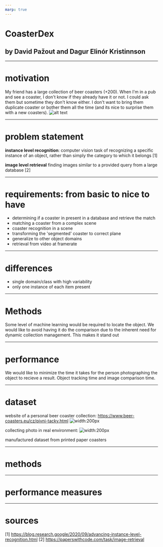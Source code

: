 ```yaml
---
marp: true
---
```


# CoasterDex
## by David Pažout and Dagur Elinór Kristinnson 

---

# motivation

My friend has a large collection of beer coasters (+200).
When I'm in a pub and see a coaster, I don't know if they already have it or not. I could ask them but sometime they don't know either. I don't want to bring them duplicate coaster or bother them all the time (and its nice to surprise them with a new coasters).
![alt text](https://i.pinimg.com/564x/d1/cb/27/d1cb27e1a5dd3983174b1e70c4a17a7d.jpg)

---

# problem statement

**instance level recognition**: computer vision task of recognizing a specific instance of an object, rather than simply the category to which it belongs [1]

**image level retrieval** finding images similar to a provided query from a large database [2]

---

# requirements: from basic to nice to have

- determining if a coaster in present in a database and retrieve the match
- matching a coaster from a complex scene
- coaster recognition in a scene
- transforming the 'segmented' coaster to correct plane
- generalize to other object domains
- retrieval from video at framerate

---

# differences
- single domain/class with high variability
- only one instance of each item present

---

# Methods 

Some level of machine learning would be required to locate the object. We would like to avoid having it do the comparison due to the inherent need for dynamic collection management.
This makes it stand out 

---

# performance

We would like to minimize the time it takes for the person photographing the object to recieve a result. Object tracking time and image comparison time.

---

# dataset

website of a personal beer coaster collection: https://www.beer-coasters.eu/cz/pivni-tacky.html
![width:200px](https://www.beer-coasters.eu/coasters/branik-10.jpg)

collecting photo in real environment:
![width:200px](https://g.denik.cz/54/45/20151127-pivo-tacek-osek_denik-galerie-800@2x.jpg)

manufactured dataset from printed paper coasters

---

# methods



---

# performance measures



---

# sources

[1] https://blog.research.google/2020/09/advancing-instance-level-recognition.html
[2] https://paperswithcode.com/task/image-retrieval

